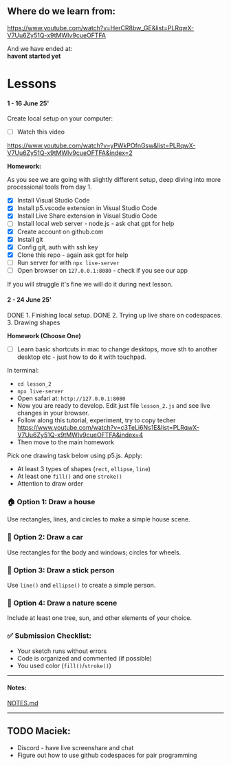 ## Where do we learn from:

https://www.youtube.com/watch?v=HerCR8bw_GE&list=PLRqwX-V7Uu6Zy51Q-x9tMWIv9cueOFTFA

And we have ended at:
<br>
**havent started yet**

# Lessons

#### 1 - 16 June 25'

Create local setup on your computer:
- [ ] Watch this video 

https://www.youtube.com/watch?v=yPWkPOfnGsw&list=PLRqwX-V7Uu6Zy51Q-x9tMWIv9cueOFTFA&index=2

**Homework:**

As you see we are going with slightly different setup, deep diving into more processional tools from day 1.
- [x] Install Visual Studio Code
- [x] Install p5.vscode extension in Visual Studio Code
- [x] Install Live Share extension in Visual Studio Code
- [ ] Install local web server - node.js - ask chat gpt for help
- [x] Create account on github.com
- [x] Install git
- [x] Config git, auth with ssh key
- [x] Clone this repo - again ask gpt for help
- [ ] Run server for with `npx live-server`
- [ ] Open browser on `127.0.0.1:8080` - check if you see our app

If you will struggle it's fine we will do it during next lesson.

#### 2 - 24 June 25'

DONE 1. Finishing local setup.
DONE 2. Trying up live share on codespaces.
3. Drawing shapes

**Homework (Choose One)**

- [ ] Learn basic shortcuts in mac to change desktops, move sth to another desktop etc - just how to do it with touchpad.

In terminal:
- `cd lesson_2`
- `npx live-server`
- Open safari at: `http://127.0.0.1:8080`
- Now you are ready to develop. Edit just file `lesson_2.js` and see live changes in your browser. 
- Follow along this tutorial, experiment, try to copy techer
https://www.youtube.com/watch?v=c3TeLi6Ns1E&list=PLRqwX-V7Uu6Zy51Q-x9tMWIv9cueOFTFA&index=4
- Then move to the main homework

Pick one drawing task below using p5.js. Apply:
- At least 3 types of shapes (`rect`, `ellipse`, `line`)
- At least one `fill()` and one `stroke()`
- Attention to draw order

### 🏠 Option 1: Draw a house
Use rectangles, lines, and circles to make a simple house scene.

### 🚗 Option 2: Draw a car
Use rectangles for the body and windows; circles for wheels.

### 🧍 Option 3: Draw a stick person
Use `line()` and `ellipse()` to create a simple person.

### 🌳 Option 4: Draw a nature scene
Include at least one tree, sun, and other elements of your choice.

### ✅ Submission Checklist:
- Your sketch runs without errors
- Code is organized and commented (if possible)
- You used color (`fill()`/`stroke()`)

---

#### Notes:

[NOTES.md](NOTES.md)

---

## TODO Maciek:

- Discord - have live screenshare and chat
- Figure out how to use github codespaces for pair programming
